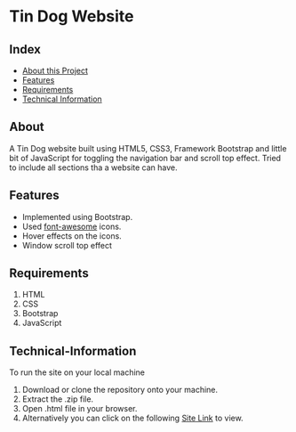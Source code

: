 # Tin Dog Website
## Index
* [About this Project](#About)
* [Features](#Features)
* [Requirements](#Requirements)
* [Technical Information](#Technical-Information)
## About
A Tin Dog website built using HTML5, CSS3, Framework Bootstrap and little bit of JavaScript for toggling the navigation bar and scroll top effect. Tried to include all sections tha a website can have.
## Features
* Implemented using Bootstrap.
* Used [font-awesome](https://fontawesome.com/) icons.
* Hover effects on the icons.
* Window scroll top effect
## Requirements
1. HTML
2. CSS
3. Bootstrap
4. JavaScript
## Technical-Information
To run the site on your local machine
1. Download or clone the repository onto your machine.
2. Extract the .zip file.
3. Open .html file in your browser.
4. Alternatively you can click on the following [Site Link](https://harshada21lang.github.io/Mini-Project/) to view.
